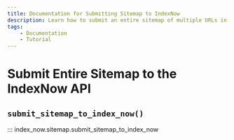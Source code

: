 ```yaml
---
title: Documentation for Submitting Sitemap to IndexNow
description: Learn how to submit an entire sitemap of multiple URLs in bulk to the IndexNow API.
tags:
    - Documentation
    - Tutorial
---
```



# Submit Entire Sitemap to the IndexNow API
## `submit_sitemap_to_index_now()`

::: index_now.sitemap.submit_sitemap_to_index_now
